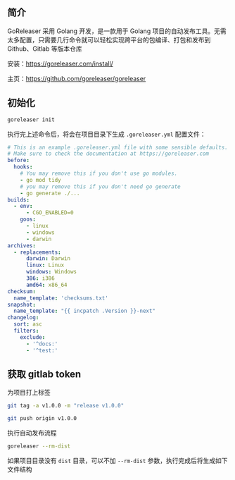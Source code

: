 

## 简介

GoReleaser 采用 Golang 开发，是一款用于 Golang 项目的自动发布工具。无需太多配置，只需要几行命令就可以轻松实现跨平台的包编译、打包和发布到 Github、Gitlab 等版本仓库

安装：<https://goreleaser.com/install/>

主页：<https://github.com/goreleaser/goreleaser>

## 初始化

```bash
goreleaser init
```

执行完上述命令后，将会在项目目录下生成 `.goreleaser.yml` 配置文件：

```yaml
# This is an example .goreleaser.yml file with some sensible defaults.
# Make sure to check the documentation at https://goreleaser.com
before:
  hooks:
    # You may remove this if you don't use go modules.
    - go mod tidy
    # you may remove this if you don't need go generate
    - go generate ./...
builds:
  - env:
      - CGO_ENABLED=0
    goos:
      - linux
      - windows
      - darwin
archives:
  - replacements:
      darwin: Darwin
      linux: Linux
      windows: Windows
      386: i386
      amd64: x86_64
checksum:
  name_template: 'checksums.txt'
snapshot:
  name_template: "{{ incpatch .Version }}-next"
changelog:
  sort: asc
  filters:
    exclude:
      - '^docs:'
      - '^test:'

```

## 获取 gitlab token

为项目打上标签

```bash
git tag -a v1.0.0 -m "release v1.0.0"

git push origin v1.0.0
```

执行自动发布流程

```bash
goreleaser --rm-dist
```

如果项目目录没有 `dist` 目录，可以不加 `--rm-dist` 参数，执行完成后将生成如下文件结构